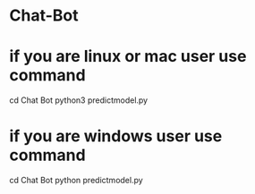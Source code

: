 # Chat-Bot

# if you are linux or mac user use command
cd Chat Bot
python3 predictmodel.py

# if you are windows user use command
cd Chat Bot
python predictmodel.py